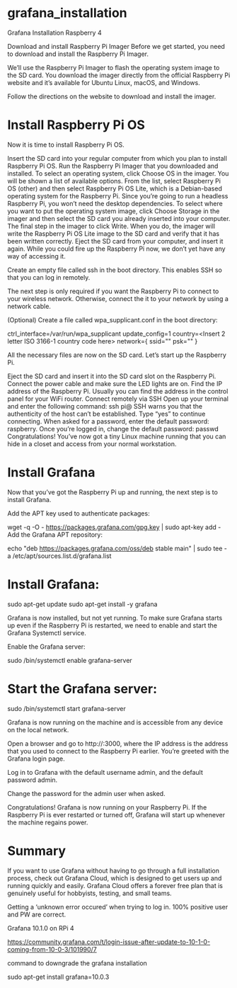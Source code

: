 # grafana_installation
Grafana Installation Raspberry 4 

Download and install Raspberry Pi Imager
Before we get started, you need to download and install the Raspberry Pi Imager.

We’ll use the Raspberry Pi Imager to flash the operating system image to the SD card. You download the imager directly from the official Raspberry Pi website and it’s available for Ubuntu Linux, macOS, and Windows.

Follow the directions on the website to download and install the imager.

# Install Raspberry Pi OS
Now it is time to install Raspberry Pi OS.

Insert the SD card into your regular computer from which you plan to install Raspberry Pi OS.
Run the Raspberry Pi Imager that you downloaded and installed.
To select an operating system, click Choose OS in the imager. You will be shown a list of available options.
From the list, select Raspberry Pi OS (other) and then select Raspberry Pi OS Lite, which is a Debian-based operating system for the Raspberry Pi. Since you’re going to run a headless Raspberry Pi, you won’t need the desktop dependencies.
To select where you want to put the operating system image, click Choose Storage in the imager and then select the SD card you already inserted into your computer.
The final step in the imager to click Write. When you do, the imager will write the Raspberry Pi OS Lite image to the SD card and verify that it has been written correctly.
Eject the SD card from your computer, and insert it again.
While you could fire up the Raspberry Pi now, we don’t yet have any way of accessing it.

Create an empty file called ssh in the boot directory. This enables SSH so that you can log in remotely.

The next step is only required if you want the Raspberry Pi to connect to your wireless network. Otherwise, connect the it to your network by using a network cable.

(Optional) Create a file called wpa_supplicant.conf in the boot directory:

ctrl_interface=/var/run/wpa_supplicant
update_config=1
country=<Insert 2 letter ISO 3166-1 country code here>
network={
ssid="<Name of your WiFi>"
psk="<Password for your WiFi>"
}

All the necessary files are now on the SD card. Let’s start up the Raspberry Pi.

Eject the SD card and insert it into the SD card slot on the Raspberry Pi.
Connect the power cable and make sure the LED lights are on.
Find the IP address of the Raspberry Pi. Usually you can find the address in the control panel for your WiFi router.
Connect remotely via SSH
Open up your terminal and enter the following command:
ssh pi@<ip address>
SSH warns you that the authenticity of the host can’t be established. Type “yes” to continue connecting.
When asked for a password, enter the default password: raspberry.
Once you’re logged in, change the default password:
passwd
Congratulations! You’ve now got a tiny Linux machine running that you can hide in a closet and access from your normal workstation.

# Install Grafana

Now that you’ve got the Raspberry Pi up and running, the next step is to install Grafana.

Add the APT key used to authenticate packages:

wget -q -O - https://packages.grafana.com/gpg.key | sudo apt-key add -
Add the Grafana APT repository:

echo "deb https://packages.grafana.com/oss/deb stable main" | sudo tee -a /etc/apt/sources.list.d/grafana.list


# Install Grafana:

sudo apt-get update
sudo apt-get install -y grafana


Grafana is now installed, but not yet running. To make sure Grafana starts up even if the Raspberry Pi is restarted, we need to enable and start the Grafana Systemctl service.

Enable the Grafana server:

sudo /bin/systemctl enable grafana-server


# Start the Grafana server:

sudo /bin/systemctl start grafana-server

Grafana is now running on the machine and is accessible from any device on the local network.

Open a browser and go to http://<ip address>:3000, where the IP address is the address that you used to connect to the Raspberry Pi earlier. You’re greeted with the Grafana login page.

Log in to Grafana with the default username admin, and the default password admin.

Change the password for the admin user when asked.

Congratulations! Grafana is now running on your Raspberry Pi. If the Raspberry Pi is ever restarted or turned off, Grafana will start up whenever the machine regains power.

# Summary

If you want to use Grafana without having to go through a full installation process, check out Grafana Cloud, which is designed to get users up and running quickly and easily. Grafana Cloud offers a forever free plan that is genuinely useful for hobbyists, testing, and small teams.



Getting a ‘unknown error occured’ when trying to log in. 100% positive user and PW are correct.

Grafana 10.1.0 on RPi 4


https://community.grafana.com/t/login-issue-after-update-to-10-1-0-coming-from-10-0-3/101990/7

command to downgrade the grafana installation

sudo apt-get install grafana=10.0.3
